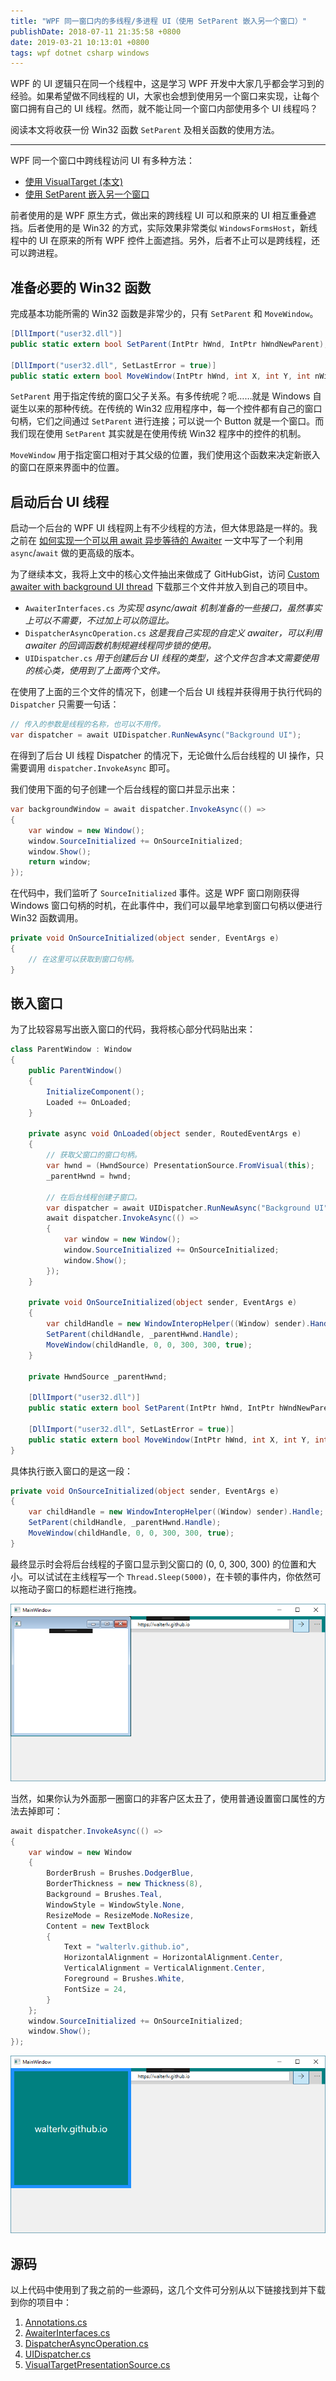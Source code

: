 ```yaml
---
title: "WPF 同一窗口内的多线程/多进程 UI（使用 SetParent 嵌入另一个窗口）"
publishDate: 2018-07-11 21:35:58 +0800
date: 2019-03-21 10:13:01 +0800
tags: wpf dotnet csharp windows
---
```


WPF 的 UI 逻辑只在同一个线程中，这是学习 WPF 开发中大家几乎都会学习到的经验。如果希望做不同线程的 UI，大家也会想到使用另一个窗口来实现，让每个窗口拥有自己的 UI 线程。然而，就不能让同一个窗口内部使用多个 UI 线程吗？

阅读本文将收获一份 Win32 函数 `SetParent` 及相关函数的使用方法。

---

WPF 同一个窗口中跨线程访问 UI 有多种方法：

- [使用 VisualTarget (本文)](/post/multi-thread-ui-using-visualtarget-in-wpf)
- [使用 SetParent 嵌入另一个窗口](/post/embed-win32-window-using-csharp)

前者使用的是 WPF 原生方式，做出来的跨线程 UI 可以和原来的 UI 相互重叠遮挡。后者使用的是 Win32 的方式，实际效果非常类似 `WindowsFormsHost`，新线程中的 UI 在原来的所有 WPF 控件上面遮挡。另外，后者不止可以是跨线程，还可以跨进程。

<div id="toc"></div>

## 准备必要的 Win32 函数

完成基本功能所需的 Win32 函数是非常少的，只有 `SetParent` 和 `MoveWindow`。

```csharp
[DllImport("user32.dll")]
public static extern bool SetParent(IntPtr hWnd, IntPtr hWndNewParent);

[DllImport("user32.dll", SetLastError = true)]
public static extern bool MoveWindow(IntPtr hWnd, int X, int Y, int nWidth, int nHeight, bool bRepaint);
```

`SetParent` 用于指定传统的窗口父子关系。有多传统呢？呃……就是 Windows 自诞生以来的那种传统。在传统的 Win32 应用程序中，每一个控件都有自己的窗口句柄，它们之间通过 `SetParent` 进行连接；可以说一个 Button 就是一个窗口。而我们现在使用 `SetParent` 其实就是在使用传统 Win32 程序中的控件的机制。

`MoveWindow` 用于指定窗口相对于其父级的位置，我们使用这个函数来决定新嵌入的窗口在原来界面中的位置。

## 启动后台 UI 线程

启动一个后台的 WPF UI 线程网上有不少线程的方法，但大体思路是一样的。我之前在 [如何实现一个可以用 await 异步等待的 Awaiter](/post/write-custom-awaiter) 一文中写了一个利用 `async`/`await` 做的更高级的版本。

为了继续本文，我将上文中的核心文件抽出来做成了 GitHubGist，访问 [Custom awaiter with background UI thread](https://gist.github.com/walterlv/ca0fc857eae04c1088aebcb8d636d1cb) 下载那三个文件并放入到自己的项目中。

- `AwaiterInterfaces.cs` *为实现 async/await 机制准备的一些接口，虽然事实上可以不需要，不过加上可以防逗比。*
- `DispatcherAsyncOperation.cs` *这是我自己实现的自定义 awaiter，可以利用 awaiter 的回调函数机制规避线程同步锁的使用。*
- `UIDispatcher.cs` *用于创建后台 UI 线程的类型，这个文件包含本文需要使用的核心类，使用到了上面两个文件。*

在使用了上面的三个文件的情况下，创建一个后台 UI 线程并获得用于执行代码的 `Dispatcher` 只需要一句话：

```csharp
// 传入的参数是线程的名称，也可以不用传。
var dispatcher = await UIDispatcher.RunNewAsync("Background UI");
```

在得到了后台 UI 线程 Dispatcher 的情况下，无论做什么后台线程的 UI 操作，只需要调用 `dispatcher.InvokeAsync` 即可。

我们使用下面的句子创建一个后台线程的窗口并显示出来：

```csharp
var backgroundWindow = await dispatcher.InvokeAsync(() =>
{
    var window = new Window();
    window.SourceInitialized += OnSourceInitialized;
    window.Show();
    return window;
});
```

在代码中，我们监听了 `SourceInitialized` 事件。这是 WPF 窗口刚刚获得 Windows 窗口句柄的时机，在此事件中，我们可以最早地拿到窗口句柄以便进行 Win32 函数调用。

```csharp
private void OnSourceInitialized(object sender, EventArgs e)
{
    // 在这里可以获取到窗口句柄。
}
```

## 嵌入窗口

为了比较容易写出嵌入窗口的代码，我将核心部分代码贴出来：

```csharp
class ParentWindow : Window
{
    public ParentWindow()
    {
        InitializeComponent();
        Loaded += OnLoaded;
    }

    private async void OnLoaded(object sender, RoutedEventArgs e)
    {
        // 获取父窗口的窗口句柄。
        var hwnd = (HwndSource) PresentationSource.FromVisual(this);
        _parentHwnd = hwnd;

        // 在后台线程创建子窗口。
        var dispatcher = await UIDispatcher.RunNewAsync("Background UI");
        await dispatcher.InvokeAsync(() =>
        {
            var window = new Window();
            window.SourceInitialized += OnSourceInitialized;
            window.Show();
        });
    }

    private void OnSourceInitialized(object sender, EventArgs e)
    {
        var childHandle = new WindowInteropHelper((Window) sender).Handle;
        SetParent(childHandle, _parentHwnd.Handle);
        MoveWindow(childHandle, 0, 0, 300, 300, true);
    }
    
    private HwndSource _parentHwnd;
    
    [DllImport("user32.dll")]
    public static extern bool SetParent(IntPtr hWnd, IntPtr hWndNewParent);

    [DllImport("user32.dll", SetLastError = true)]
    public static extern bool MoveWindow(IntPtr hWnd, int X, int Y, int nWidth, int nHeight, bool bRepaint);
}
```

具体执行嵌入窗口的是这一段：

```csharp
private void OnSourceInitialized(object sender, EventArgs e)
{
    var childHandle = new WindowInteropHelper((Window) sender).Handle;
    SetParent(childHandle, _parentHwnd.Handle);
    MoveWindow(childHandle, 0, 0, 300, 300, true);
}
```

最终显示时会将后台线程的子窗口显示到父窗口的 (0, 0, 300, 300) 的位置和大小。可以试试在主线程写一个 `Thread.Sleep(5000)`，在卡顿的事件内，你依然可以拖动子窗口的标题栏进行拖拽。

![嵌入了后台线程的窗口](/static/posts/2018-07-11-21-31-07.png)

当然，如果你认为外面那一圈窗口的非客户区太丑了，使用普通设置窗口属性的方法去掉即可：

```csharp
await dispatcher.InvokeAsync(() =>
{
    var window = new Window
    {
        BorderBrush = Brushes.DodgerBlue,
        BorderThickness = new Thickness(8),
        Background = Brushes.Teal,
        WindowStyle = WindowStyle.None,
        ResizeMode = ResizeMode.NoResize,
        Content = new TextBlock
        {
            Text = "walterlv.github.io",
            HorizontalAlignment = HorizontalAlignment.Center,
            VerticalAlignment = VerticalAlignment.Center,
            Foreground = Brushes.White,
            FontSize = 24,
        }
    };
    window.SourceInitialized += OnSourceInitialized;
    window.Show();
});
```

![](/static/posts/2018-07-11-21-33-55.png)

## 源码

以上代码中使用到了我之前的一些源码，这几个文件可分别从以下链接找到并下载到你的项目中：

1. [Annotations.cs](https://github.com/walterlv/sharing-demo/blob/master/src/Walterlv.Core/Annotations/Annotations.cs)
1. [AwaiterInterfaces.cs](https://gist.github.com/walterlv/ca0fc857eae04c1088aebcb8d636d1cb#file-awaiterinterfaces-cs)
1. [DispatcherAsyncOperation.cs](https://gist.github.com/walterlv/ca0fc857eae04c1088aebcb8d636d1cb#file-dispatcherasyncoperation-cs)
1. [UIDispatcher.cs](https://gist.github.com/walterlv/ca0fc857eae04c1088aebcb8d636d1cb#file-uidispatcher-cs)
1. [VisualTargetPresentationSource.cs](https://github.com/walterlv/sharing-demo/blob/master/src/Walterlv.Demo.WPF/Utils/Threading/VisualTargetPresentationSource.cs)
